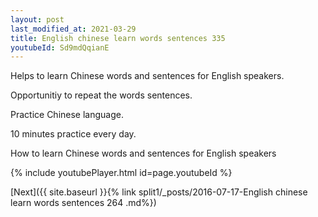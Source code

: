 ```yaml
---
layout: post
last_modified_at: 2021-03-29
title: English chinese learn words sentences 335 
youtubeId: Sd9mdQqianE
---
```

 
 
Helps to learn Chinese words and sentences for English speakers.

Opportunitiy to repeat the words sentences. 

Practice Chinese language. 
 
10 minutes practice every day. 
 
How to learn Chinese words and sentences for English speakers 
 
{% include youtubePlayer.html id=page.youtubeId %}
 
 
[Next]({{ site.baseurl }}{% link  split1/_posts/2016-07-17-English chinese learn words sentences 264 .md%})
 
